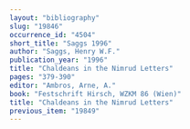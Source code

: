 ```yaml
---
layout: "bibliography"
slug: "19846"
occurrence_id: "4504"
short_title: "Saggs 1996"
author: "Saggs, Henry W.F."
publication_year: "1996"
title: "Chaldeans in the Nimrud Letters"
pages: "379-390"
editor: "Ambros, Arne, A."
book: "Festschrift Hirsch, WZKM 86 (Wien)"
title: "Chaldeans in the Nimrud Letters"
previous_item: "19849"
---
```

